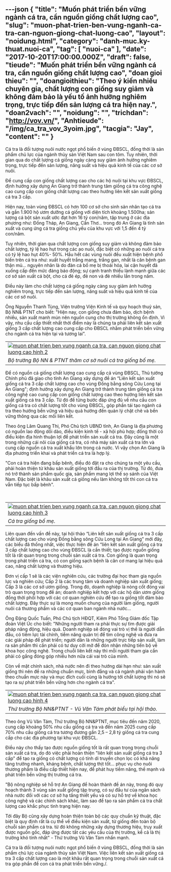 ---json
{
    "title": "Muốn phát triển bền vững ngành cá tra, cần nguồn giống chất lượng cao",
    "slug": "muon-phat-trien-ben-vung-nganh-ca-tra-can-nguon-giong-chat-luong-cao",
    "layout": "noidung.html",
    "category": "danh-muc.ky-thuat.nuoi-ca",
    "tag": [
        "nuoi-ca"
    ],
    "date": "2017-10-20T17:00:00.000Z",
    "draft": false,
    "tieude": "Muốn phát triển bền vững ngành cá tra, cần nguồn giống chất lượng cao",
    "doan gioi thieu": "",
    "doangioithieu": "Theo ý kiến nhiều chuyên gia, chất lượng con giống suy giảm và không đảm bảo là yếu tố ảnh hưởng nghiêm trọng, trực tiếp đến sản lượng cá tra hiện nay.",
    "doan2vach": "",
    "noidung": "",
    "trichdan": "http://vov.vn/",
    "Anhtieude": "/img/ca_tra_vov_3yoim.jpg",
    "tacgia": "Jay",
    "__content__": ""
}
---
<p>C&aacute; tra l&agrave; đối tượng nu&ocirc;i nước ngọt phổ biến ở v&ugrave;ng ĐBSCL, đồng thời l&agrave; sản phẩm chủ lực của ng&agrave;nh thủy sản Việt Nam sau con t&ocirc;m. Tuy nhi&ecirc;n, thời gian qua do chất lượng c&aacute; giống ng&agrave;y c&agrave;ng suy giảm ảnh hưởng nghi&ecirc;m trọng, trực tiếp đến sản lượng, năng suất v&agrave; hiệu quả kinh tế của c&aacute;c cơ sở nu&ocirc;i.</p>

<p>Để cung cấp con giống chất lượng cao cho c&aacute;c hộ nu&ocirc;i tại khu vực ĐBSCL, định hướng x&acirc;y dựng An Giang trở th&agrave;nh trung t&acirc;m giống c&aacute; tra c&ocirc;ng nghệ cao cung cấp con giống chất lượng cao theo hướng li&ecirc;n kết sản xuất giống c&aacute; tra 3 cấp.</p>

<p>Hiện nay, to&agrave;n v&ugrave;ng ĐBSCL c&oacute; hơn 100 cơ sở cho sinh sản nh&acirc;n tạo c&aacute; tra&nbsp; v&agrave; gần 1.900 hộ ươm dưỡng c&aacute; giống với diện t&iacute;ch khoảng 1.500ha; sản lượng c&aacute; bột sản xuất ước đạt hơn 16 tỷ con/năm, tập trung ở c&aacute;c địa phương như: Đồng Th&aacute;p, An Giang, Cần Thơ&hellip; trong đ&oacute; An Giang l&agrave; tỉnh sản xuất v&agrave; cung ứng c&aacute; tra giống chủ yếu của khu vực với 1,5 đến 4 tỷ con/năm.</p>

<p>Tuy nhi&ecirc;n, thời gian qua chất lượng con giống suy giảm v&agrave; kh&ocirc;ng đảm bảo chất lượng, tỷ lệ hao hụt trong c&aacute;c ao nu&ocirc;i, đặc biệt c&oacute; những ao nu&ocirc;i c&aacute; tra c&oacute; tỷ lệ hao hụt 40%- 50%. Hầu hết c&aacute;c v&ugrave;ng nu&ocirc;i đều xuất hiện bệnh phổ biến tr&ecirc;n c&aacute; tra như: xuất huyết trắng mang, trắng gan, nhất l&agrave; căn bệnh gan thận mủ&hellip; nguy&ecirc;n nh&acirc;n l&agrave; do đ&agrave;n c&aacute; bố mẹ bị tho&aacute;i h&oacute;a, lai cận huyết đ&atilde; xuống cấp đến mức đ&aacute;ng b&aacute;o động; sự cạnh tranh thiếu l&agrave;nh mạnh giữa c&aacute;c cơ sở sản xuất c&aacute; bột, cho c&aacute; đẻ &eacute;p, đẻ non v&agrave; đẻ nhiều lần trong năm.</p>

<p>Điều n&agrave;y l&agrave;m cho chất lượng c&aacute; giống ng&agrave;y c&agrave;ng suy giảm ảnh hưởng nghi&ecirc;m trọng, trực tiếp đến sản lượng, năng suất v&agrave; hiệu quả kinh tế của c&aacute;c cơ sở nu&ocirc;i.</p>

<p>&Ocirc;ng Nguyễn Thanh T&ugrave;ng, Viện trưởng Viện Kinh tế v&agrave; quy hoạch thuỷ sản, Bộ NN&amp; PTNT cho biết: &quot;Hiện nay, con giống chưa đảm bảo, dịch bệnh nhiều, sản xuất manh m&uacute;n n&ecirc;n nguồn cung cho thị trường kh&ocirc;ng ổn định. V&igrave; vậy, nhu cầu cấp thiết nhất thời điểm n&agrave;y l&agrave; ch&uacute;ng ta phải li&ecirc;n kết sản xuất giống 3 cấp chất lượng cao cung cấp cho ĐBSCL nhằm ph&aacute;t triển bền vững cho ng&agrave;nh c&aacute; tra hiện tại v&agrave; tương lai&quot;.</p>

<table>
	<tbody>
		<tr>
			<td><a href="http://images.vov.vn/cr_w600/uploaded/peflh4uvk3frwhdtzaag/2017_10_19/ca_tra_vov_1__hsbt.jpg" title="Bộ trưởng Bộ NN &amp; PTNT thăm cơ sở nuôi cá tra giống bố mẹ."><img alt="muon phat trien ben vung nganh ca tra, can nguon giong chat luong cao hinh 2" src="http://images.vov.vn/cr_w490/uploaded/peflh4uvk3frwhdtzaag/2017_10_19/ca_tra_vov_1__hsbt.jpg" title="muốn phát triển bền vững ngành cá tra, cần nguồn giống chất lượng cao hình 2" /></a></td>
		</tr>
		<tr>
			<td><em>Bộ trưởng Bộ NN &amp; PTNT thăm cơ sở nu&ocirc;i c&aacute; tra giống bố mẹ.</em></td>
		</tr>
	</tbody>
</table>

<p>Để c&oacute; nguồn c&aacute; giống chất lượng cao cung cấp cả v&ugrave;ng ĐBSCL, Thủ tướng Ch&iacute;nh phủ đ&atilde; giao cho tỉnh An Giang x&acirc;y dựng đề &aacute;n &ldquo;Li&ecirc;n kết sản xuất giống c&aacute; tra 3 cấp chất lượng cao cho v&ugrave;ng Đồng bằng s&ocirc;ng Cửu Long tại An Giang&quot;; định hướng x&acirc;y dựng An Giang trở th&agrave;nh trung t&acirc;m giống c&aacute; tra c&ocirc;ng nghệ cao cung cấp con giống chất lượng cao theo hướng li&ecirc;n kết sản xuất giống c&aacute; tra 3 cấp. Từ đ&oacute; để từng bước đ&aacute;p ứng đủ về nhu cầu con giống c&aacute; tra c&oacute; chất lượng tốt cho v&ugrave;ng ĐBSCL, g&oacute;p phần t&aacute;i tạo ng&agrave;nh c&aacute; tra theo hướng bền vững v&agrave; hiệu quả hướng đến quản l&yacute; chặt chẽ v&agrave; bền vững th&ocirc;ng qua c&aacute;c mối li&ecirc;n kết.</p>

<p>Theo &ocirc;ng L&acirc;m Quang Thi, Ph&oacute; Chủ tịch UBND tỉnh, An Giang l&agrave; địa phương c&oacute; nguồn lao động dồi d&agrave;o, điều kiện kinh tế - x&atilde; hội ph&ugrave; hợp; đồng thời c&oacute; điều kiện địa h&igrave;nh thuận lợi để ph&aacute;t triển sản xuất c&aacute; tra. Đ&acirc;y cũng l&agrave; một trong những c&aacute;i n&ocirc;i của giống c&aacute; tra, c&oacute; nh&agrave; m&aacute;y sản xuất c&aacute; tra lớn v&agrave; cung cấp nguồn c&aacute; tra xuất khẩu lớn trong cả nước. V&igrave; vậy chọn An Giang l&agrave; địa phương triển khai v&agrave; ph&aacute;t triển c&aacute; tra l&agrave; hợp l&yacute;.</p>

<p>&quot;Con c&aacute; tra hiện đang bấp b&ecirc;nh, điều đ&oacute; đặt ra cho ch&uacute;ng ta một y&ecirc;u cầu, phải ho&agrave;n thiện từ kh&acirc;u sản xuất giống tới đầu ra của thị trường. Từ đ&oacute;, đưa n&oacute; trở th&agrave;nh sản phẩm quốc gia, sản phẩm mang lợi thế so s&aacute;nh của Việt Nam. Đặc biệt l&agrave; kh&acirc;u sản xuất c&aacute; giống nếu l&agrave;m kh&ocirc;ng tốt th&igrave; con c&aacute; tra vẫn tiếp tục bấp b&ecirc;nh&quot;.</p>

<p>&nbsp;</p>

<table>
	<tbody>
		<tr>
			<td><a href="http://images.vov.vn/cr_w600/uploaded/peflh4uvk3frwhdtzaag/2017_10_19/ca_tra_vov_2__iwag.jpg" title="Cá tra giống bố mẹ."><img alt="muon phat trien ben vung nganh ca tra, can nguon giong chat luong cao hinh 3" src="http://images.vov.vn/cr_w490/uploaded/peflh4uvk3frwhdtzaag/2017_10_19/ca_tra_vov_2__iwag.jpg" title="muốn phát triển bền vững ngành cá tra, cần nguồn giống chất lượng cao hình 3" /></a></td>
		</tr>
		<tr>
			<td><em>C&aacute; tra giống bố mẹ.</em></td>
		</tr>
	</tbody>
</table>

<p>Li&ecirc;n quan đến vấn đề n&agrave;y, tại hội thảo &ldquo;Li&ecirc;n kết sản xuất giống c&aacute; tra 3 cấp chất lượng cao cho v&ugrave;ng Đồng bằng s&ocirc;ng Cửu Long tại An Giang&quot; mới đ&acirc;y, c&aacute;c biểu đ&atilde; thống nhất, việc thực hiện đề &aacute;n &ldquo;li&ecirc;n kết sản xuất giống c&aacute; tra 3 cấp chất lượng cao cho v&ugrave;ng ĐBSCL l&agrave; cần thiết; tạo được nguồn giống tốt l&agrave; rất quan trọng trong chuỗi sản xuất c&aacute; tra. Con giống l&agrave; quan trọng trong ph&aacute;t triển c&aacute; tra, c&oacute; con giống sạch bệnh l&agrave; căn cơ mang lại hiệu quả cao, n&acirc;ng chất lượng v&agrave; thương hiệu.</p>

<p>Đơn vị cấp 1 sẽ l&agrave; c&aacute;c viện nghi&ecirc;n cứu, c&aacute;c trường đại học tham gia nguồn lực v&agrave; nghi&ecirc;n cứu; Cấp 2 l&agrave; c&aacute;c trung t&acirc;m v&agrave; doanh nghiệp sản xuất giống; Cấp 3 l&agrave; c&aacute;c cơ sở ươm giống. Trong đ&oacute;, doanh nghiệp l&agrave; n&ograve;ng cốt đ&oacute;ng vai tr&ograve; quan trọng trong đề &aacute;n; doanh nghiệp kết hợp với c&aacute;c hộ d&acirc;n ươm giống đồng thời phối hợp với c&aacute;c cơ quan nghi&ecirc;n cứu để tạo ra giống tốt đảm bảo chất lượng. Đ&acirc;y thực sự l&agrave; mong muốn chung của người l&agrave;m giống, người nu&ocirc;i c&aacute; thương phẩm v&agrave; c&aacute;c cơ quan ban ng&agrave;nh nh&agrave; nước...</p>

<p>&Ocirc;ng Đặng Quốc Tuấn, Ph&oacute; Chủ tịch HĐQT, Ki&ecirc;m Ph&oacute; Tổng Gi&aacute;m đốc Tập đo&agrave;n Việt &Uacute;c cho biết:&nbsp;&quot;Những người tham ra phải thực sự t&igrave;m được giải ph&aacute;p năng động, hiệu quả. Doanh nghiệp sẽ đ&oacute;ng vai tr&ograve; vị thế l&agrave; người dẫn đầu, c&oacute; tiềm lực t&agrave;i ch&iacute;nh, tiềm năng quản trị để t&igrave;m c&ocirc;ng nghệ v&agrave; đưa ra c&aacute;c giải ph&aacute;p để ph&aacute;t triển; người d&acirc;n l&agrave; những người trực tiếp sản xuất, l&agrave;m ra sản phẩm th&igrave; cần phải c&oacute; tư duy cởi mở để đ&oacute;n nhận những tiến bộ về khoa học c&ocirc;ng nghệ. Trong chuỗi li&ecirc;n kết n&agrave;y th&igrave; mỗi người tham gia cần phải c&oacute; gắng đ&oacute;ng g&oacute;p nhiều hơn nữa c&aacute;i vai tr&ograve; của m&igrave;nh.</p>

<p>C&ograve;n về mặt ch&iacute;nh s&aacute;ch, nh&agrave; nước n&ecirc;n đi theo hướng d&agrave;i hạn như: sản xuất giống th&igrave; n&ecirc;n đề ra những chuẩn mực, b&igrave;nh đẳng v&agrave; cả ng&agrave;nh phải vận h&agrave;nh theo chuẩn mực n&agrave;y v&agrave; mục đ&iacute;ch cuối c&ugrave;ng l&agrave; hướng tới chất lượng th&igrave; n&oacute; sẽ tạo ra sự ph&aacute;t triển bền vững hơn cho ng&agrave;nh c&aacute; tra&quot;.</p>

<table>
	<tbody>
		<tr>
			<td><a href="http://images.vov.vn/cr_w600/uploaded/peflh4uvk3frwhdtzaag/2017_10_19/ca_tra_vov_4__kvdz.jpg" title="Thứ trưởng Bộ NN&amp;PTNT - Vũ Văn Tám phát biểu tại hội thảo."><img alt="muon phat trien ben vung nganh ca tra, can nguon giong chat luong cao hinh 4" src="http://images.vov.vn/cr_w490/uploaded/peflh4uvk3frwhdtzaag/2017_10_19/ca_tra_vov_4__kvdz.jpg" title="muốn phát triển bền vững ngành cá tra, cần nguồn giống chất lượng cao hình 4" /></a></td>
		</tr>
		<tr>
			<td><em>Thứ trưởng Bộ NN&amp;PTNT - Vũ Văn T&aacute;m ph&aacute;t biểu tại hội thảo.</em></td>
		</tr>
	</tbody>
</table>

<p>Theo &ocirc;ng Vũ Văn T&aacute;m, Thứ trưởng Bộ NN&amp;PTNT, mục ti&ecirc;u đến năm 2020, cung cấp khoảng 50% nhu cầu giống c&aacute; tra v&agrave; đến năm 2025 cung cấp 70% nhu cầu giống c&aacute; tra tương đương gần 2,5 &ndash; 2,8 tỷ giống c&aacute; tra cung cấp cho c&aacute;c địa phương tại khu vực ĐBSCL.</p>

<p>Điều n&agrave;y cho thấy tạo được nguồn giống tốt l&agrave; rất quan trọng trong chuỗi sản xuất c&aacute; tra, do đ&oacute; việc phải ho&agrave;n thiện &quot;li&ecirc;n kết sản xuất giống c&aacute; tra 3 cấp&quot; để tạo ra giống c&oacute; chất lượng c&oacute; t&iacute;nh di truyền chọn lọc c&oacute; khả năng tăng trưởng nhanh, kh&aacute;ng bệnh, chất lượng thịt tốt... phục vụ cho nu&ocirc;i thương phẩm l&agrave; điều cấp thiết hiện nay, để ph&aacute;t huy tiềm năng, thế mạnh v&agrave; ph&aacute;t triển bền vững thị trường c&aacute; tra.</p>

<p>&quot;Bộ n&ocirc;ng nghiệp sẽ hỗ trợ An Giang để ho&agrave;n th&agrave;nh đề &aacute;n n&agrave;y, trong đ&oacute; quy hoạch th&agrave;nh 3 v&ugrave;ng sản xuất giống tập trung, c&oacute; sự đầu tư của ng&acirc;n s&aacute;ch nh&agrave; nước đối với c&aacute;c cơ sở hạ tầng thiết yếu v&agrave; c&oacute; sự hỗ trợ về khoa học c&ocirc;ng nghệ v&agrave; c&aacute;c ch&iacute;nh s&aacute;ch kh&aacute;c, l&agrave;m sao để tạo ra sản phẩm c&aacute; tra chất lượng cao khắc phục t&igrave;nh trạng hiện nay.</p>

<p>Tới đ&acirc;y Bộ cũng x&acirc;y dựng ho&agrave;n thiện to&agrave;n bộ c&aacute;c quy chuẩn kỹ thuật, đặc biệt l&agrave; quy định rất l&agrave; cụ thể về điều kiện sản xuất, từ giống đến to&agrave;n bộ chuỗi sản phẩm c&aacute; tra. từ đ&oacute; kh&ocirc;ng những x&acirc;y dựng thương hiệu, truy xuất được nguồn gốc, đ&aacute;p ứng được tất c&aacute;c y&ecirc;u cầu của thị trường, kể cả l&agrave; thị trường kh&oacute; t&iacute;nh nhất&quot; - Thứ trưởng Vũ Văn T&aacute;m nhấn mạnh.</p>

<p>C&aacute; tra l&agrave; đối tượng nu&ocirc;i nước ngọt phổ biến ở v&ugrave;ng ĐBSCL, đồng thời l&agrave; sản phẩm chủ lực của ng&agrave;nh thủy sản Việt Nam. Việc li&ecirc;n kết sản xuất giống c&aacute; tra 3 cấp chất lượng cao l&agrave; một kh&acirc;u rất quan trọng trong chuỗi sản xuất c&aacute; tra g&oacute;p phần để con c&aacute; tra ph&aacute;t triển bền vững./.</p>
